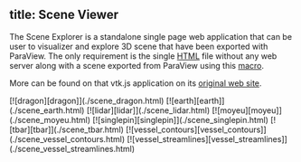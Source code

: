 title: Scene Viewer
---

The Scene Explorer is a standalone single page web application that can be user to visualizer and explore 3D scene that have been exported with ParaView. The only requirement is the single [HTML] file without any web server along with a scene exported from
ParaView using this [macro].

[HTML]: https://kitware.github.io/vtk-js/examples/SceneExplorer/SceneExplorer.html
[macro]: https://raw.githubusercontent.com/Kitware/vtk-js/master/Utilities/ParaView/export-scene-macro.py

More can be found on that vtk.js application on its [original web site](https://kitware.github.io/vtk-js/examples/SceneExplorer.html).

<style>
  .gallery img {
    width: 50%;
    display: inline-block;
    padding: 2px;
  }
  .gallery br {
    display: none;
  }
</style>

<div class="gallery">
[![dragon][dragon]](./scene_dragon.html)
[![earth][earth]](./scene_earth.html)
[![lidar][lidar]](./scene_lidar.html)
[![moyeu][moyeu]](./scene_moyeu.html)
[![singlepin][singlepin]](./scene_singlepin.html)
[![tbar][tbar]](./scene_tbar.html)
[![vessel_contours][vessel_contours]](./scene_vessel_contours.html)
[![vessel_streamlines][vessel_streamlines]](./scene_vessel_streamlines.html)
</div>


[dragon]: ./scene/dragon.jpg
[earth]: ./scene/earth.jpg
[lidar]: ./scene/lidar.jpg
[moyeu]: ./scene/moyeu.jpg
[singlepin]: ./scene/singlepin.jpg
[tbar]: ./scene/tbar.jpg
[vessel_contours]: ./scene/vessel-contours.jpg
[vessel_streamlines]: ./scene/vessel-streamlines.jpg
